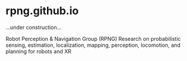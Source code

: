 # rpng.github.io

...under construction...

Robot Perception & Navigation Group (RPNG)
Research on probabilistic sensing, estimation, localization, mapping, perception, locomotion, and planning for robots and XR
